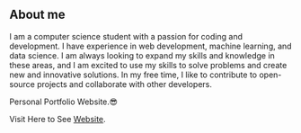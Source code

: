 ## About me
I am a computer science student with a passion for coding and development. I have experience in web development, machine learning, and data science. I am always looking to expand my skills and knowledge in these areas, and I am excited to use my skills to solve problems and create new and innovative solutions. 
In my free time, I like to contribute to open-source projects and collaborate with other developers.



Personal Portfolio Website.😎

Visit Here to See [Website](https://puneetsharma52.github.io/PuneetSharma52/).
